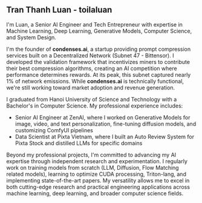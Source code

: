 ## Tran Thanh Luan - toilaluan

I'm Luan, a Senior AI Engineer and Tech Entrepreneur with expertise in Machine Learning, Deep Learning, Generative Models, Computer Science, and System Design.

I'm the founder of **condenses.ai**, a startup providing prompt compression services built on a Decentralized Network (Subnet 47 - Bittensor). I developed the validation framework that incentivizes miners to contribute their best compression algorithms, creating an AI competition where performance determines rewards. At its peak, this subnet captured nearly 1% of network emissions. While **condenses.ai** is technically functional, we're still working toward market adoption and revenue generation.

I graduated from Hanoi University of Science and Technology with a Bachelor's in Computer Science. My professional experience includes:

- Senior AI Engineer at ZenAI, where I worked on Generative Models for image, video, and text personalization, fine-tuning diffusion models, and customizing ComfyUI pipelines
- Data Scientist at Pixta Vietnam, where I built an Auto Review System for Pixta Stock and distilled LLMs for specific domains

Beyond my professional projects, I'm committed to advancing my AI expertise through independent research and experimentation. I regularly work on training models from scratch (LLM, Diffusion, Flow Matching related models), learning to optimize CUDA processing, Triton-lang, and implementing state-of-the-art papers. My versatility allows me to excel in both cutting-edge research and practical engineering applications across machine learning, deep learning, and broader computer science fields.
